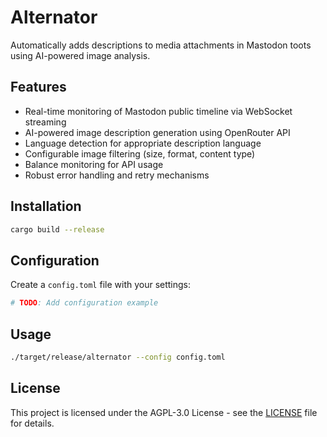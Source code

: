 # Alternator

Automatically adds descriptions to media attachments in Mastodon toots using AI-powered image analysis.

## Features

- Real-time monitoring of Mastodon public timeline via WebSocket streaming
- AI-powered image description generation using OpenRouter API
- Language detection for appropriate description language
- Configurable image filtering (size, format, content type)
- Balance monitoring for API usage
- Robust error handling and retry mechanisms

## Installation

```bash
cargo build --release
```

## Configuration

Create a `config.toml` file with your settings:

```toml
# TODO: Add configuration example
```

## Usage

```bash
./target/release/alternator --config config.toml
```

## License

This project is licensed under the AGPL-3.0 License - see the [LICENSE](LICENSE) file for details.